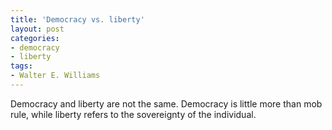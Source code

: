 ```yaml
---
title: 'Democracy vs. liberty'
layout: post
categories:
- democracy
- liberty
tags:
- Walter E. Williams
---
```


Democracy and liberty are not the same. Democracy is little more than mob rule, while liberty refers to the sovereignty of the individual.
